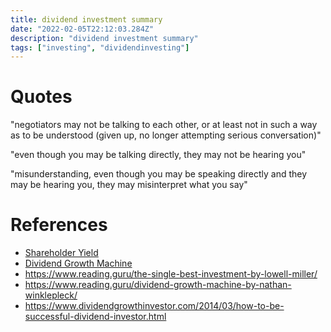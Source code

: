 ```yaml
---
title: dividend investment summary
date: "2022-02-05T22:12:03.284Z"
description: "dividend investment summary"
tags: ["investing", "dividendinvesting"]
---
```



# Quotes

"negotiators may not be talking to each other, or at least not in such a way as to be understood (given up, no longer attempting serious conversation)"

"even though you may be talking directly, they may not be hearing you"

"misunderstanding, even though you may be speaking directly and they may be hearing you, they may misinterpret what you say"

# References
- [Shareholder Yield](./Shareholder-Yield.pdf)
- [Dividend Growth Machine](./Dividend-Growth-Machine.pdf)
- https://www.reading.guru/the-single-best-investment-by-lowell-miller/
- https://www.reading.guru/dividend-growth-machine-by-nathan-winklepleck/
- https://www.dividendgrowthinvestor.com/2014/03/how-to-be-successful-dividend-investor.html